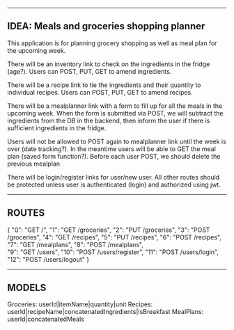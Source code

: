----
IDEA: Meals and groceries shopping planner
----

This application is for planning grocery shopping as well as meal plan for the upcoming week.

There will be an inventory link to check on the ingredients in the fridge (age?).
Users can POST, PUT, GET to amend ingredients.

There will be a recipe link to tie the ingredients and their quantity to individual recipes.
Users can POST, PUT, GET to amend recipes.

There will be a mealplanner link with a form to fill up for all the meals in the upcoming week.
When the form is submitted via POST, we will subtract the ingredients from the DB in the backend, then inform the user if there is sufficient ingredients in the fridge.

Users will not be allowed to POST again to mealplanner link until the week is over (date tracking?).
In the meantime users will be able to GET the meal plan (saved form function?).
Before each user POST, we should delete the previous mealplan

There will be login/register links for user/new user.
All other routes should be protected unless user is authenticated (login) and authorized using jwt.

----
ROUTES
----
{
  "0": "GET /",
  "1": "GET /groceries",
  "2": "PUT /groceries",
  "3": "POST /groceries",
  "4": "GET /recipes",
  "5": "PUT /recipes",
  "6": "POST /recipes",  
  "7": "GET /mealplans",
  "8": "POST /mealplans",   
  "9": "GET /users",
  "10": "POST /users/register",
  "11": "POST /users/login",
  "12": "POST /users/logout"
}

----
MODELS
----
Groceries: userId|itemName|quantity|unit
Recipes: userId|recipeName|concatenatedIngredients|IsBreakfast
MealPlans: userId|concatenatedMeals
